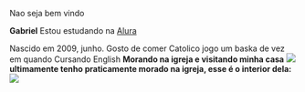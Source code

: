 Nao seja bem vindo 

**Gabriel**
Estou estudando na [Alura](https://www.alura.com.br/)

Nascido em 2009, junho.
Gosto de comer
Catolico
jogo um baska de vez em quando
Cursando English
**Morando na igreja e visitando minha casa**
![](https://encrypted-tbn0.gstatic.com/images?q=tbn:ANd9GcQvw-Xzvb-W5NJN7Sd7yCW4hhGausf_D_-xYg&s)
**ultimamente tenho praticamente morado na igreja, esse é o interior dela:**
![](https://fastly.4sqi.net/img/general/600x600/15364473_5R5BtEJfZ6BNo53JHSkOJtSJKR8eWkN45Ml2cOxfC2U.jpg)
